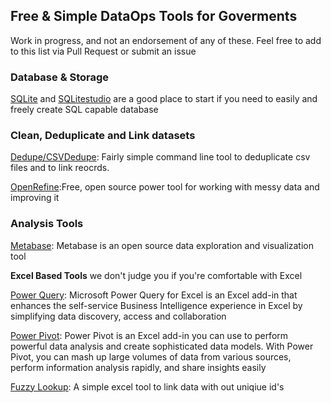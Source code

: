 ## Free & Simple DataOps Tools for Goverments 
Work in progress, and not an endorsement of any of these. Feel free to add to this list via Pull Request or submit an issue

### Database & Storage
[SQLite](https://www.sqlite.org/) and [SQLitestudio](https://sqlitestudio.pl/index.rvt) are a good place to start if you need to easily and freely create SQL capable database


### Clean, Deduplicate and Link datasets
[Dedupe/CSVDedupe](https://github.com/dedupeio/csvdedupe): Fairly simple command line tool to deduplicate csv files and to link reocrds.

[OpenRefine](https://github.com/OpenRefine/OpenRefine):Free, open source power tool for working with messy data and improving it


### Analysis Tools
[Metabase](https://www.metabase.com/): Metabase is an open source data exploration and visualization tool


**Excel Based Tools** we don't judge you if you're comfortable with Excel

[Power Query](https://www.microsoft.com/en-us/download/details.aspx?id=39379): Microsoft Power Query for Excel is an Excel add-in that enhances the self-service Business Intelligence experience in Excel by simplifying data discovery, access and collaboration

[Power Pivot](https://support.office.com/en-us/article/Power-Pivot-Powerful-data-analysis-and-data-modeling-in-Excel-a9c2c6e2-cc49-4976-a7d7-40896795d045): Power Pivot is an Excel add-in you can use to perform powerful data analysis and create sophisticated data models. With Power Pivot, you can mash up large volumes of data from various sources, perform information analysis rapidly, and share insights easily

[Fuzzy Lookup](https://www.microsoft.com/en-us/download/details.aspx?id=15011): A simple excel tool to link data with out uniqiue id's


